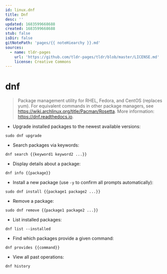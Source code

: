 ```yaml
---
id: linux.dnf
title: Dnf
desc: ''
updated: 1683599668688
created: 1683599668688
stub: false
isDir: false
gitNotePath: 'pages/{{ noteHiearchy }}.md'
sources:
  - name: tldr-pages
    url: 'https://github.com/tldr-pages/tldr/blob/master/LICENSE.md'
    license: Creative Commons
---
```

# dnf

> Package management utility for RHEL, Fedora, and CentOS (replaces yum).
> For equivalent commands in other package managers, see <https://wiki.archlinux.org/title/Pacman/Rosetta>.
> More information: <https://dnf.readthedocs.io>.

- Upgrade installed packages to the newest available versions:

`sudo dnf upgrade`

- Search packages via keywords:

`dnf search {{keyword1 keyword2 ...}}`

- Display details about a package:

`dnf info {{package}}`

- Install a new package (use `-y` to confirm all prompts automatically):

`sudo dnf install {{package1 package2 ...}}`

- Remove a package:

`sudo dnf remove {{package1 package2 ...}}`

- List installed packages:

`dnf list --installed`

- Find which packages provide a given command:

`dnf provides {{command}}`

- View all past operations:

`dnf history`

